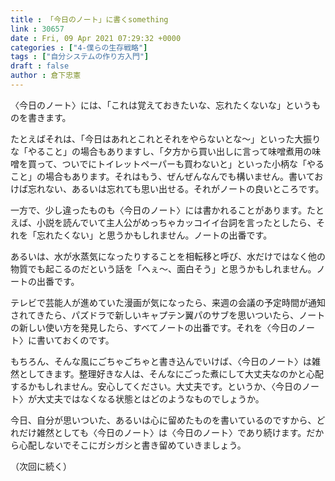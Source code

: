 ```yaml
---
title : 「今日のノート」に書くsomething
link : 30657
date : Fri, 09 Apr 2021 07:29:32 +0000
categories : ["4-僕らの生存戦略"]
tags : ["自分システムの作り方入門"]
draft : false
author : 倉下忠憲
---
```


〈今日のノート〉には、「これは覚えておきたいな、忘れたくないな」というものを書きます。

たとえばそれは、「今日はあれとこれとそれをやらないとな〜」といった大振りな「やること」の場合もありますし、「夕方から買い出しに言って味噌煮用の味噌を買って、ついでにトイレットペーパーも買わないと」といった小柄な「やること」の場合もあります。それはもう、ぜんぜんなんでも構いません。書いておけば忘れない、あるいは忘れても思い出せる。それがノートの良いところです。

一方で、少し違ったものも〈今日のノート〉には書かれることがあります。たとえば、小説を読んでいて主人公がめっちゃカッコイイ台詞を言ったとしたら、それを「忘れたくない」と思うかもしれません。ノートの出番です。

あるいは、水が水蒸気になったりすることを相転移と呼び、水だけではなく他の物質でも起こるのだという話を「へぇ〜、面白そう」と思うかもしれません。ノートの出番です。

テレビで芸能人が進めていた漫画が気になったら、来週の会議の予定時間が通知されてきたら、パズドラで新しいキャプテン翼パのサブを思いついたら、ノートの新しい使い方を発見したら、すべてノートの出番です。それを〈今日のノート〉に書いておくのです。

もちろん、そんな風にごちゃごちゃと書き込んでいけば、〈今日のノート〉は雑然としてきます。整理好きな人は、そんなにごった煮にして大丈夫なのかと心配するかもしれません。安心してください。大丈夫です。というか、〈今日のノート〉が大丈夫ではなくなる状態とはどのようなものでしょうか。

今日、自分が思いついた、あるいは心に留めたものを書いているのですから、どれだけ雑然としても〈今日のノート〉は〈今日のノート〉であり続けます。だから心配しないでそこにガシガシと書き留めていきましょう。

（次回に続く）